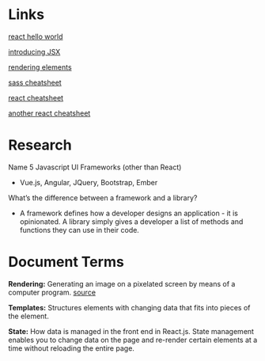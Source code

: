 # Links

[react hello world](https://facebook.github.io/react/docs/hello-world.html)

[introducing JSX](https://facebook.github.io/react/docs/introducing-jsx.html)

[rendering elements](https://facebook.github.io/react/docs/rendering-elements.html)

[sass cheatsheet](https://devhints.io/sass)

[react cheatsheet](https://devhints.io/react)

[another react cheatsheet](https://reactcheatsheet.com/)


# Research

Name 5 Javascript UI Frameworks (other than React)

- Vue.js, Angular, JQuery, Bootstrap, Ember

What’s the difference between a framework and a library?

- A framework defines how a developer designs an application - it is opinionated. A library simply gives a developer a list of methods and functions they can use in their code.


# Document Terms

**Rendering:** Generating an image on a pixelated screen by means of a computer program. [source](https://en.wikipedia.org/wiki/Rendering_(computer_graphics))

**Templates:** Structures elements with changing data that fits into pieces of the element.

**State:** How data is managed in the front end in React.js. State management enables you to change data on the page and re-render certain elements at a time without reloading the entire page.


